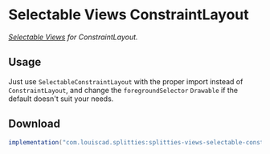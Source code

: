 # Selectable Views ConstraintLayout

*[Selectable Views](../views-selectable) for ConstraintLayout.*

## Usage

Just use `SelectableConstraintLayout` with the proper import instead of
`ConstraintLayout`, and change the `foregroundSelector` `Drawable` if the
default doesn't suit your needs.

## Download

```groovy
implementation("com.louiscad.splitties:splitties-views-selectable-constraintlayout:$splitties_version")
```
